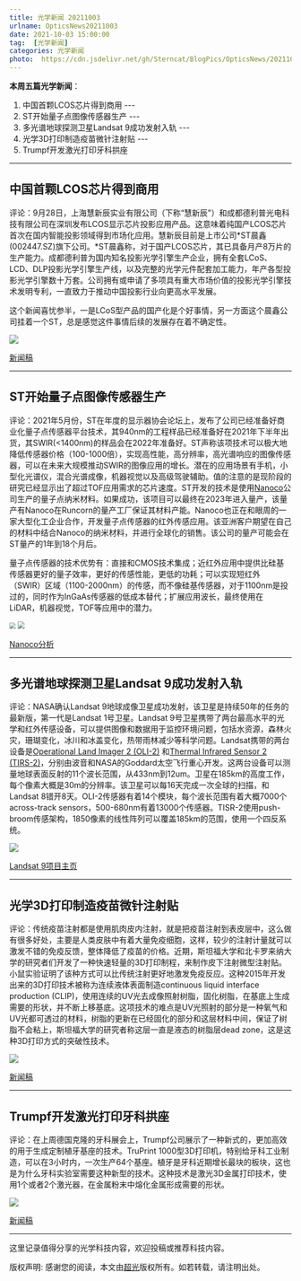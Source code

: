 ```yaml
---
title: 光学新闻 20211003
urlname: OpticsNews20211003
date: 2021-10-03 15:00:00
tag:  [光学新闻]
categories: 光学新闻
photo:  https://cdn.jsdelivr.net/gh/Sterncat/BlogPics/OpticsNews/20211003/2-2.png
---
```


**本周五篇光学新闻**：

1.  中国首颗LCOS芯片得到商用 --- 
2.   ST开始量子点图像传感器生产 ---
3.  多光谱地球探测卫星Landsat 9成功发射入轨  ---
4.  光学3D打印制造疫苗微针注射贴 --- 
5.  Trumpf开发激光打印牙科拱座

<!--more-->

-----
## 中国首颗LCOS芯片得到商用

评论：9月28日，上海慧新辰实业有限公司（下称“慧新辰"）和成都德利普光电科技有限公司在深圳发布LCOS显示芯片投影应用产品。这意味着纯国产LCOS芯片首次在国内智能投影领域得到市场化应用。慧新辰目前是上市公司*ST晨鑫(002447.SZ)旗下公司。*ST晨鑫称，对于国产LCOS芯片，其已具备月产8万片的生产能力。成都德利普为国内知名投影光学引擎生产企业，拥有全套LCoS、LCD、DLP投影光学引擎生产线，以及完整的光学元件配套加工能力，年产各型投影光学引擎数十万套。公司拥有或申请了多项具有重大市场价值的投影光学引擎技术发明专利，一直致力于推动中国投影行业向更高水平发展。

这个新闻喜忧参半，一是LCoS型产品的国产化是个好事情，另一方面这个晨鑫公司挂着一个ST，总是感觉这件事情后续的发展存在着不确定性。

![](https://cdn.jsdelivr.net/gh/Sterncat/BlogPics/OpticsNews/20211003/1.png)

[新闻稿](https://ee.ofweek.com/2021-09/ART-8210-2836-30527600.html)

-----
## ST开始量子点图像传感器生产

评论：2021年5月份，ST在年度的显示器协会论坛上，发布了公司已经准备好商业化量子点传感器平台技术，其940nm的工程样品已经准备好在2021年下半年出货，其SWIR(<1400nm)的样品会在2022年准备好。ST声称该项技术可以极大地降低传感器价格（100-1000倍），实现高性能，高分辨率，高光谱响应的图像传感器，可以在未来大规模推动SWIR的图像应用的增长。潜在的应用场景有手机，小型化光谱仪，混合光谱成像，机器视觉以及高级驾驶辅助。值的注意的是现阶段的研究已经显示出了超过TOF应用需求的芯片速度。ST开发的技术是使用[Nanoco](https://www.nanocotechnologies.com)公司生产的量子点纳米材料。如果成功，该项目可以最终在2023年进入量产，该量产有Nanoco在Runcorn的量产工厂保证其材料产能。Nanoco也正在和眼周的一家大型化工企业合作，开发量子点传感器的红外传感应用。该亚洲客户期望在自己的材料中结合Nanoco的纳米材料，并进行全球化的销售。该公司的量产可能会在ST量产的1年到18个月后。

量子点传感器的技术优势有：直接和CMOS技术集成；近红外应用中提供比硅基传感器更好的量子效率，更好的传感性能，更低的功耗；可以实现短红外（SWIR）区域（1100-2000nm）的传感，而不像硅基传感器，对于1100nm是投过的，同时作为InGaAs传感器的低成本替代；扩展应用波长，最终使用在LiDAR，机器视觉，TOF等应用中的潜力。

<img src="https://cdn.jsdelivr.net/gh/Sterncat/BlogPics/OpticsNews/20211003/2-1.png" style="zoom:67%;" />

<img src="https://cdn.jsdelivr.net/gh/Sterncat/BlogPics/OpticsNews/20211003/2-2.png" style="zoom:80%;" />

[Nanoco分析](https://uk.investing.com/analysis/nanoco-group-making-good-sense-200492932)

-----
## 多光谱地球探测卫星Landsat 9成功发射入轨

评论：NASA确认Landsat 9地球成像卫星成功发射，该卫星是持续50年的任务的最新版，第一代是Landsat 1号卫星。Landsat 9号卫星携带了两台最高水平的光学和红外传感设备，可以提供图像和数据用于监控环境问题，包括水资源，森林火灾，珊瑚变化，冰川和冰盖变化，热带雨林减少等科学问题。Landsat携带的两台设备是[Operational Land Imager 2 (OLI-2)](https://landsat.gsfc.nasa.gov/landsat-9/oli-2-design) 和[Thermal Infrared Sensor 2 (TIRS-2)](https://landsat.gsfc.nasa.gov/landsat-9/tirs-2-design)，分别由波音和NASA的Goddard太空飞行重心开发。这两台设备可以测量地球表面反射的11个波长范围，从433nm到12um。卫星在185km的高度工作，每个像素大概是30m的分辨率。该卫星可以每16天完成一次全球的扫描，和Landsat 8错开8天。OLI-2传感器有着14个模块，每个波长范围有着大概7000个across-track sensors，500-680nm有着13000个传感器。TISR-2使用push-broom传感架构，1850像素的线性阵列可以覆盖185km的范围，使用一个四反系统。

![](https://cdn.jsdelivr.net/gh/Sterncat/BlogPics/OpticsNews/20211003/3.png)

[Landsat 9项目主页](https://landsat.gsfc.nasa.gov/landsat-9/landsat-9-overview)

-----
## 光学3D打印制造疫苗微针注射贴

评论：传统疫苗注射都是使用肌肉皮内注射，就是把疫苗注射到表皮层中，这么做有很多好处，主要是人类皮肤中有着大量免疫细胞，这样，较少的注射计量就可以激发不错的免疫反馈，整体降低了疫苗的价格。近期，斯坦福大学和北卡罗来纳大学的研究者们开发了一种快速轻量的3D打印制程，来制作皮下注射微型注射贴。小鼠实验证明了该种方式可以比传统注射更好地激发免疫反应。这种2015年开发出来的3D打印技术被称为连续液体表面制造continuous liquid interface production (CLIP)，使用连续的UV光去成像照射树脂，固化树脂，在基底上生成需要的形状，并不断上移基底。这项技术的难点是UV光照射的部分是一种氧气和UV光都可透过的材料，树脂的更新在已经固化的部分和这层材料中间，保证了树脂不会粘上，斯坦福大学的研究者称这层一直是液态的树脂层dead zone，这是这种3D打印方式的突破性技术。

![](https://cdn.jsdelivr.net/gh/Sterncat/BlogPics/OpticsNews/20211003/4-1.png)

[新闻稿](https://www.osa-opn.org/home/newsroom/2021/september/light-based_3d_printing_creates_vaccine_microneedl/)

-----
## Trumpf开发激光打印牙科拱座 

评论：在上周德国克隆的牙科展会上，Trumpf公司展示了一种新式的，更加高效的用于生成定制植牙基座的技术。TruPrint 1000型3D打印机，特别给牙科工业制造，可以在3小时内，一次生产64个基座。植牙是牙科近期增长最块的板块，这也是为什么牙科实验室需要这种新型的技术。这种技术是激光3D金属打印技术，使用1个或者2个激光器，在金属粉末中熔化金属形成需要的形状。

![](https://cdn.jsdelivr.net/gh/Sterncat/BlogPics/OpticsNews/20211003/5-2.png)

[新闻稿](https://optics.org/news/12/9/37)

-----

这里记录值得分享的光学科技内容，欢迎投稿或推荐科技内容。

版权声明: 感谢您的阅读，本文由[超光](https://faster-than-light.net/)版权所有。如若转载，请注明出处。



